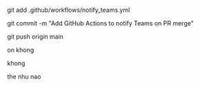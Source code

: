 git add .github/workflows/notify_teams.yml

git commit -m "Add GitHub Actions to notify Teams on PR merge"

git push origin main

on khong

khong

the nhu nao
